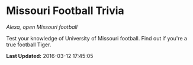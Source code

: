 # Missouri Football Trivia
*Alexa, open Missouri football*

Test your knowledge of University of Missouri football. Find out if you're a true football Tiger.

**Last Updated:** 2016-03-12 17:45:05